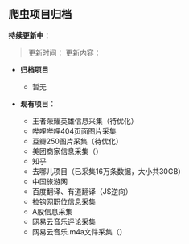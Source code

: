 ## 爬虫项目归档
**持续更新中**：
> 更新时间：
> 更新内容：

- **归档项目**
    - 暂无

- **现有项目**：
    - 王者荣耀英雄信息采集（待优化）
    - 哔哩哔哩404页面图片采集
    - 豆瓣250图片采集（待优化）
    - 美团商家信息采集（）
    - 知乎
    - 去哪儿项目（已采集16万条数据，大小共30GB）
    - 中国旅游网
    - 百度翻译、有道翻译（JS逆向）
    - 拉钩网职位信息采集
    - A股信息采集
    - 网易云音乐评论采集
    - 网易云音乐.m4a文件采集（）

